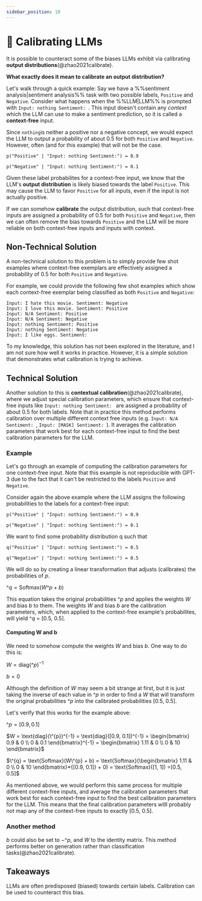```yaml
---
sidebar_position: 10
---
```


# 🔴 Calibrating LLMs

It is possible to counteract some of the biases LLMs exhibit via calibrating **output 
distributions**(@zhao2021calibrate). 

**What exactly does it mean to calibrate an output distribution?**

Let's walk through a quick example: Say we have a %%sentiment analysis|sentiment analysis%% task with two possible labels, `Positive` and `Negative`.
Consider what happens when the %%LLM|LLM%% is prompted with `Input: nothing Sentiment: `. 
This input doesn't contain any _context_ which the LLM can use to make a sentiment 
prediction, so it is called a **context-free** input.

Since `nothing`is neither a positive nor a negative concept, we would expect the LLM to output a probability of about 0.5 for both `Positive` and `Negative`. However, often (and for this example) that will not be the case.
```
p("Positive" | "Input: nothing Sentiment:") = 0.9

p("Negative" | "Input: nothing Sentiment:") = 0.1
```

Given these label probabilites for a context-free input, we know that the LLM's 
**output distribution** is likely biased
towards the label `Positive`. This may cause the LLM to favor `Positive`
for all inputs, even if the input is not actually positive.

If we can somehow **calibrate** the output distribution, such that context-free 
inputs are assigned a probability of 0.5 for both `Positive` and `Negative`, 
then we can often remove the bias towards `Positive` and the LLM will be more reliable
on both context-free inputs and inputs with context.

## Non-Technical Solution

A non-technical solution to this problem is to simply provide few shot examples where
context-free exemplars are effectively assigned a probability of 0.5 for both 
`Positive` and `Negative`.

For example, we could provide the following few shot examples which show each context-free
exemplar being classified as both `Positive` and `Negative`:
```
Input: I hate this movie. Sentiment: Negative
Input: I love this movie. Sentiment: Positive
Input: N/A Sentiment: Positive
Input: N/A Sentiment: Negative
Input: nothing Sentiment: Positive
Input: nothing Sentiment: Negative
Input: I like eggs. Sentiment:
```

To my knowledge, this solution has not been explored in the literature, and I am not sure
how well it works in practice. However, it is a simple solution that demonstrates what 
calibration is trying to achieve.

## Technical Solution

Another solution to this is __contextual calibration__(@zhao2021calibrate), where we 
adjust special calibration parameters, which ensure that context-free inputs like 
`Input: nothing Sentiment: `  are assigned a probability of about 0.5 for both labels. 
Note that in practice this method performs calibration over multiple different context free inputs (e.g. `Input: N/A Sentiment: `, `Input: [MASK] Sentiment: `). It averages the calibration parameters that
work best for each context-free input to find the best calibration parameters for the LLM.

### Example

Let's go through an example of computing the calibration parameters for one context-free input. Note that
this example is not reproducible with GPT-3 due to the fact that it can't be restricted to the labels `Positive` and `Negative`.

Consider again the above example where the LLM assigns the following probabilities to the labels 
for a context-free input:

```
p("Positive" | "Input: nothing Sentiment:") = 0.9

p("Negative" | "Input: nothing Sentiment:") = 0.1
```

We want to find some probability distribution q such that
```
q("Positive" | "Input: nothing Sentiment:") = 0.5

q("Negative" | "Input: nothing Sentiment:") = 0.5
```

We will do so by creating a linear transformation that adjusts (calibrates) the probabilities 
of $p$. 

$\^{q} = \text{Softmax}(W\^{p} + b)$

This equation takes the original probabilities $\^{p}$ and applies the weights $W$ and bias $b$ to
them. The weights $W$ and bias $b$ are the calibration parameters, which, when applied to the 
context-free example's probabilites, will yield $\^{q}$ = [0.5, 0.5].

#### Computing W and b

We need to somehow compute the weights $W$ and bias $b$. One way to do this is: 

$W = \text{diag}(\^{p})^{-1}$ 

$b = 0$

Although the definition of $W$ may seem a bit strange at first, but it is just taking the inverse of each value in $\^{p}$ in order to find a $W$ that will transform the original probabilities $\^{p}$ into the calibrated probabilities [0.5, 0.5].

Let's verify that this works for the example above:

$\^{p} = [0.9, 0.1]$

$W = \text{diag}(\^{p})^{-1} = \text{diag}([0.9, 0.1])^{-1} 
= \begin{bmatrix}
   0.9 & 0 \\
   0 & 0.1
\end{bmatrix}^{-1}
= \begin{bmatrix}
   1.11 & 0 \\
   0 & 10
\end{bmatrix}$

$\^{q} = \text{Softmax}(W\^{p} + b) = \text{Softmax}(\begin{bmatrix}
   1.11 & 0 \\
   0 & 10
\end{bmatrix}*{[0.9, 0.1]} + 0)
= \text{Softmax}([1, 1])
=[0.5, 0.5]$

As mentioned above, we would perform this same process for multiple different context-free inputs, and average the calibration parameters that work best for each context-free input to find the best calibration parameters for the LLM. This means that the final calibration parameters willl probably not map any of the context-free inputs to exactly [0.5, 0.5].

### Another method

$b$ could also be set to $-\^{p}$, and $W$ to the identity matrix. This method performs
better on generation rather than classification tasks(@zhao2021calibrate).

## Takeaways

LLMs are often predisposed (biased) towards certain labels. Calibration can be used to counteract this bias.